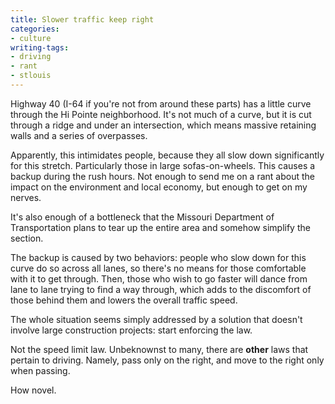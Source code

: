 ```yaml
---
title: Slower traffic keep right
categories:
- culture
writing-tags:
- driving
- rant
- stlouis
---
```


Highway 40 (I-64 if you're not from around these parts) has a little curve through the Hi Pointe neighborhood.  It's not much of a curve, but it is cut through a ridge and under an intersection, which means massive retaining walls and a series of overpasses.

Apparently, this intimidates people, because they all slow down significantly for this stretch.  Particularly those in large sofas-on-wheels.  This causes a backup during the rush hours.  Not enough to send me on a rant about the impact on the environment and local economy, but enough to get on my nerves.

It's also enough of a bottleneck that the Missouri Department of Transportation plans to tear up the entire area and somehow simplify the section.

The backup is caused by two behaviors: people who slow down for this curve do so across all lanes, so there's no means for those comfortable with it to get through.  Then, those who wish to go faster will dance from lane to lane trying to find a way through, which adds to the discomfort of those behind them and lowers the overall traffic speed.

The whole situation seems simply addressed by a solution that doesn't involve large construction projects: start enforcing the law.

Not the speed limit law.  Unbeknownst to many, there are **other** laws that pertain to driving.  Namely, pass only on the right, and move to the right only when passing.

How novel.
